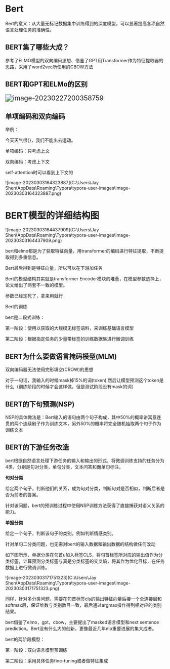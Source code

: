 # Bert

Bert的意义：从大量无标记数据集中训练得到的深度模型，可以显著提高各项自然语言处理任务的准确性。

## BERT集了哪些大成？

参考了ELMO模型的双向编码思想、借鉴了GPT用Transformer作为特征提取器的思路，采用了word2vec所使用的CBOW方法

## BERT和GPT和ELMo的区别

<img src="C:\Users\Jay Shen\AppData\Roaming\Typora\typora-user-images\image-20230227200358759.png" alt="image-20230227200358759" style="zoom:150%;" />

## 单项编码和双向编码

举例：

今天天气很{}，我们不能出去运动。

单项编码：只考虑上文

双向编码：考虑上下文

self-attention时可以看到上下文的

![image-20230303164323887](C:\Users\Jay Shen\AppData\Roaming\Typora\typora-user-images\image-20230303164323887.png)

# BERT模型的详细结构图

![image-20230303164437909](C:\Users\Jay Shen\AppData\Roaming\Typora\typora-user-images\image-20230303164437909.png)

bert和elmo都是为了获取特征向量，用transformer的编码进行特征提取，不断提取得到多重信息。

Bert最后得到是特征向量，所以可以在下游加任务

Bert的模型结构其实就是transformer Encoder模块的堆叠，在模型参数选择上，论文给出了两套不一致的模型。

参数已经定死了，拿来用就行

Bert的训练

bert是二段式训练：

第一阶段：使用以获取的大规模无标签语料，来训练基础语言模型

第二阶段：根据指定任务的少量带标签的训练数据集进行微调训练

## BERT为什么要做语言掩码模型(MLM)



双向编码器无法使用完形填空(CROW)的思想

对于一句话，我输入的时候mask掉15%的词(token),然后让模型预测这个token是什么（训练阶段的时候才会这样做，但是测试阶段没有mask的词）

## BERT的下句预测(NSP)

NSP的具体做法是：Bert输入的语句由两个句子构成，其中50%的概率讲寓意连贯的两个连续剧子作为训练文本，另外50%的概率将完全随机抽取两个句子作为训练文本

## BERT的下游任务改造

bert根据自然语言处理下游任务的输入和输出的形式，将微调训练支持的任务分为4类，分别是句对分类，单句分类，文本问答和而单句标注。

**句对分类**

给定两个句子，判断他们的关系，成为句对分类，判断句对是否相似，判断后者是否为前者的答案。

针对该问题，bert的预训练过程中使用NSP训练方法获得了直接捕获对语义关系的能力。

**单据分类**

给定一个句子，判断该句子的类别，例如判断情感类别。

针对单句二分类问题，也无需对bert的输入数据和输出数据的结构做任何改动

如下图所示，单据分类在句首u加入标签CLS，将句首标签所对应的输出值作为分类标签，计算预测分类标签与真是分类标签的交叉熵，将其作为优化目标，在任务数据上进行微调训练。

![image-20230303171751323](C:\Users\Jay Shen\AppData\Roaming\Typora\typora-user-images\image-20230303171751323.png)

同样，针对多分类问题，需要在句首标签cls的输出特征向量后接一个全连接层和softmax层，保证维数与类别数目一致，最后通过argmax操作得到相对应的类别结果。

bert借鉴了elmo，gpt，cbow，主要提出了masked语言模型和next sentence prediction。Bert没有什么大的创新，更像最近几年nlp重要进展的集大成者。

bert的两阶段模型：

第一阶段：双向语言模型预训练

第二阶段：采用具体任务fine-tuning或者做特征集成